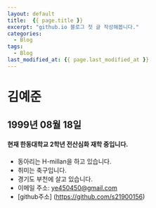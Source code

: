 ```yaml
---
layout: default
title:  {{ page.title }}
excerpt: "github.io 블로그 첫 글 작성해봅니다."
categories:
  - Blog
tags:
  - Blog
last_modified_at: {{ page.last_modified_at }}
---
```

김예준
=============================
1999년 08월 18일
---
#### 현재 한동대학교 2학년 전산심화 재학 중입니다.     
+ 동아리는 H-millan을 하고 있습니다.      
+ 취미는 축구입니다.       
+ 경기도 부천에 살고 있습니다.   
+ 이메일 주소: ye450450@gmail.com   
+ [github주소] (https://github.com/s21900156)
